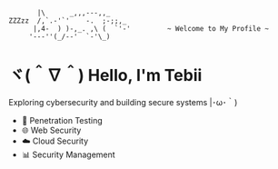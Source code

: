 ```plaintext

       |\      _,,,---,,_
ZZZzz  /,`.-'`'    -.  ;-;;,_
      |,4-  ) )-,_. ,\ (  `'-'         ~ Welcome to My Profile ~
     '---''(_/--'  `-'\_)

```
# ヾ(＾∇＾) Hello, I'm Tebii 
Exploring cybersecurity and building secure systems |･ω･｀)
- 🔐 Penetration Testing 
- 🌐 Web Security 
- ☁️ Cloud Security
- 📊 Security Management 
